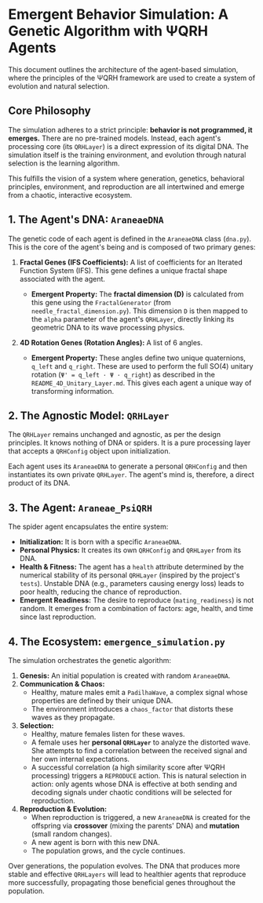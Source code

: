 
# Emergent Behavior Simulation: A Genetic Algorithm with ΨQRH Agents

This document outlines the architecture of the agent-based simulation, where the principles of the ΨQRH framework are used to create a system of evolution and natural selection.

## Core Philosophy

The simulation adheres to a strict principle: **behavior is not programmed, it emerges.** There are no pre-trained models. Instead, each agent's processing core (its `QRHLayer`) is a direct expression of its digital DNA. The simulation itself is the training environment, and evolution through natural selection is the learning algorithm.

This fulfills the vision of a system where generation, genetics, behavioral principles, environment, and reproduction are all intertwined and emerge from a chaotic, interactive ecosystem.

## 1. The Agent's DNA: `AraneaeDNA`

The genetic code of each agent is defined in the `AraneaeDNA` class (`dna.py`). This is the core of the agent's being and is composed of two primary genes:

1.  **Fractal Genes (IFS Coefficients):** A list of coefficients for an Iterated Function System (IFS). This gene defines a unique fractal shape associated with the agent.
    *   **Emergent Property:** The **fractal dimension (D)** is calculated from this gene using the `FractalGenerator` (from `needle_fractal_dimension.py`). This dimension `D` is then mapped to the `alpha` parameter of the agent's `QRHLayer`, directly linking its geometric DNA to its wave processing physics.

2.  **4D Rotation Genes (Rotation Angles):** A list of 6 angles.
    *   **Emergent Property:** These angles define two unique quaternions, `q_left` and `q_right`. These are used to perform the full SO(4) unitary rotation (`Ψ' = q_left · Ψ · q_right`) as described in the `README_4D_Unitary_Layer.md`. This gives each agent a unique way of transforming information.

## 2. The Agnostic Model: `QRHLayer`

The `QRHLayer` remains unchanged and agnostic, as per the design principles. It knows nothing of DNA or spiders. It is a pure processing layer that accepts a `QRHConfig` object upon initialization.

Each agent uses its `AraneaeDNA` to generate a personal `QRHConfig` and then instantiates its own private `QRHLayer`. The agent's mind is, therefore, a direct product of its DNA.

## 3. The Agent: `Araneae_PsiQRH`

The spider agent encapsulates the entire system:

-   **Initialization:** It is born with a specific `AraneaeDNA`.
-   **Personal Physics:** It creates its own `QRHConfig` and `QRHLayer` from its DNA.
-   **Health & Fitness:** The agent has a `health` attribute determined by the numerical stability of its personal `QRHLayer` (inspired by the project's `tests`). Unstable DNA (e.g., parameters causing energy loss) leads to poor health, reducing the chance of reproduction.
-   **Emergent Readiness:** The desire to reproduce (`mating_readiness`) is not random. It emerges from a combination of factors: age, health, and time since last reproduction.

## 4. The Ecosystem: `emergence_simulation.py`

The simulation orchestrates the genetic algorithm:

1.  **Genesis:** An initial population is created with random `AraneaeDNA`.
2.  **Communication & Chaos:**
    *   Healthy, mature males emit a `PadilhaWave`, a complex signal whose properties are defined by their unique DNA.
    *   The environment introduces a `chaos_factor` that distorts these waves as they propagate.
3.  **Selection:**
    *   Healthy, mature females listen for these waves.
    *   A female uses her **personal `QRHLayer`** to analyze the distorted wave. She attempts to find a correlation between the received signal and her own internal expectations.
    *   A successful correlation (a high similarity score after ΨQRH processing) triggers a `REPRODUCE` action. This is natural selection in action: only agents whose DNA is effective at both sending and decoding signals under chaotic conditions will be selected for reproduction.
4.  **Reproduction & Evolution:**
    *   When reproduction is triggered, a new `AraneaeDNA` is created for the offspring via **crossover** (mixing the parents' DNA) and **mutation** (small random changes).
    *   A new agent is born with this new DNA.
    *   The population grows, and the cycle continues.

Over generations, the population evolves. The DNA that produces more stable and effective `QRHLayers` will lead to healthier agents that reproduce more successfully, propagating those beneficial genes throughout the population.
